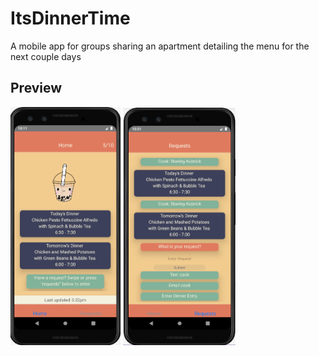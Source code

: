 # ItsDinnerTime
A mobile app for groups sharing an apartment detailing the menu for the next couple days

## Preview
<img src="https://github.com/ZovcIfzm/ItsDinnerTime/blob/master/readme/exampleHomeScreen.PNG" width="35%" height="35%"> <img src="https://github.com/ZovcIfzm/ItsDinnerTime/blob/master/readme/exampleRequestScreen.PNG" width="35.57%" height="35.57%"> 
